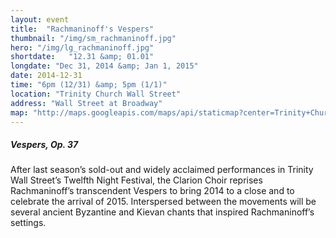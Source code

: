 ```yaml
---
layout: event
title:  "Rachmaninoff's Vespers"
thumbnail: "/img/sm_rachmaninoff.jpg"
hero: "/img/lg_rachmaninoff.jpg"
shortdate:   "12.31 &amp; 01.01"
longdate: "Dec 31, 2014 &amp; Jan 1, 2015"
date: 2014-12-31
time: "6pm (12/31) &amp; 5pm (1/1)"
location: "Trinity Church Wall Street"
address: "Wall Street at Broadway"
map: "http://maps.googleapis.com/maps/api/staticmap?center=Trinity+Church,+Trinity+Place,+New York,+NY&zoom=16&size=700x300&visual_refresh=true&maptype=roadmap&markers=color:green%7Clabel:A%7C40.707914,-74.012018&sensor=false"
---
```


##### Vespers, Op. 37

After last season’s sold-out and widely acclaimed performances in Trinity Wall Street’s Twelfth Night Festival, the Clarion Choir reprises Rachmaninoff’s transcendent Vespers to bring 2014 to a close and to celebrate the arrival of 2015.  Interspersed between the movements will be several ancient Byzantine and Kievan chants that inspired Rachmaninoff’s settings.
